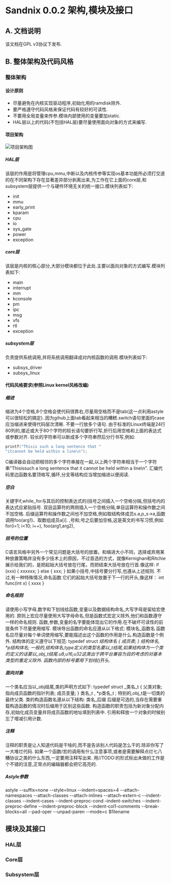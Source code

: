 # Sandnix 0.0.2 架构,模块及接口

## A. 文档说明
该文档在GPL v3协议下发布.

## B. 整体架构及代码风格

### 整体架构

#### 设计原则

* 尽量避免在内核实现驱动程序,初始化用的ramdisk除外.
* 要严格遵守代码风格来保证代码有较好的可读性.
* 不要用全局变量来传参.模块内部使用的变量要加static.
* HAL层以上的代码(不包括HAL层)要尽量使用面向对象的方式来编写.

#### 项目架构

![项目架构图](http://7xsd89.com1.z0.glb.clouddn.com/project-arch.png)

##### HAL层

该层的作用是将管理cpu,mmu,中断以及内核传参等实现os基本功能所必须打交道的在不同架构下存在显著差异部分剥离出来,为工作在它上面的core层,和subsystem层提供一个与硬件环境无关的统一接口.模块列表如下:

* init
* mmu
* early_print
* kparam
* cpu
* io
* sys_gate
* power
* exception

##### core层

该层是内核的核心部分,大部分模块都位于此处.主要以面向对象的方式编写.模块列表如下:

* main
* interrupt
* mm
* kconsole
* pm
* ipc
* msg
* vfs
* rtl
* exception

##### subsystem层

负责提供系统调用,并将系统调用翻译成对内核函数的调用.模块列表如下:

* subsys_driver
* subsys_linux

#### 代码风格要求(参照Linux kernel风格改编)

##### 缩进

缩进为4个空格,8个空格会使代码很靠右,尽量用空格而不是tab(这一点利用astyle可以很轻松的搞定)..因为gihub上面tab看起来相当的糟糕.switch语句里面的case应当缩进来使得代码层次清晰.
不要一行放多个语句.
由于标准的Linux终端是24行80列的,接近或大于80个字符的较长语句要折行写,折行后用空格和上面的表达式或参数对齐.
较长的字符串可以断成多个字符串然后分行书写,例如:

```c
printf("Thisis such a long sentence that " 
"itcannot be held within a line\n");
```

C编译器会自动把相邻的多个字符串接在一起,以上两个字符串相当于一个字符串"Thisissuch a long sentence that it cannot be held within a line\n".
汇编代码里边函数名要顶格写,循环,分支等结构应当增加缩进以便阅读.

##### 空白

关键字if,while,,for与其后的控制表达式的(括号之间插入一个空格分隔,但括号内的表达式应紧贴括号.
双目运算符的两侧插入一个空格分隔,单目运算符和操作数之间不加空格.
后缀运算符和操作数之间也不加空格,例如取结构体成员s.a,p_s->a,函数调用foo(arg1)、取数组成员a[i].
,号和;号之后要加空格,这是英文的书写习惯,例如for(i=1; i<10; i++), foo(arg1,arg2),

##### 括号的位置

C语言风格中另外一个常见问题是大括号的放置。和缩进大小不同，选择或弃用某种放置策略并没有多少技术上的原因，不过首选的方式，就像Kernighan和Ritchie展示给我们的，是把起始大括号放在行尾，而把结束大括号放在行首.像这样:
if (xxx) {
	xxxxxx;
} else {
	xxx;
}
如果小括号,中括号要分行写,也遵从上述规则.
不过,有一种特殊情况,命名函数.它们的起始大括号放置于下一行的开头,像这样：
int func(int x)
{
	xxxx
}

##### 命名规则

请使用小写字母,数字和下划线给函数,变量以及数据结构命名,大写字母是留给宏使用的.
原则上宏应尽量使用大写字母命名,但是函数式宏定义除外,他们和函数遵守一样的命名规则.
函数,参数,变量的名字要能体现出它的作用.在不破坏可读性的前提条件下尽量使用缩写.
模块导出函数的命名应遵从以下格式:
	模块名_函数名
函数名应尽量对每个单词使用缩写,要能描述出这个函数的作用是什么.构造函数是个例外.
结构体的定义遵守以下规范:
typedef	struct _结构体名 {
	成员表;
} 结构体名, *p结构体名;
一般的,结构体名,type定义的类型名要以_t结尾,如果结构体为一个类的定义的话要以_obj_t结尾.u8,u16,u32这类出于跨平台兼容为目的考虑的对基本类型的重定义除外.
函数内部的标号要用下划线(_)开头.

##### 面向对象

一个类名应当以_obj结尾,类的声明方式如下:
typedef	struct _类名_t {
	父类对象;
	指向成员函数的指针列表;
	成员变量;
} 类名_t , *p类名_t ;
特别的,obj_t是一切类的最终父类.
类的构造函数名遵从以下结构:
	类名_后缀
后缀是可选的,当存在需要重载构造函数的情况时后缀用于区别这些函数.
构造函数的职责包括为新对象分配内存,初始化成员变量并将成员函数的地址填到列表中.
引用和释放一个对象的时候别忘了增减引用计数.

##### 注释

注释的职责是让人知道代码是干啥的,而不是告诉别人代码是怎么干的.除非你写了一大堆烂代码.
如果一个函数/宏的调用有什么注意事项,或者是需要解释点烂七八糟协议之类的什么东西,一定要用注释写出来.
用//TODO:的形式标出未做的工作是个不错的注意,正常点的编辑器都会把它高亮的.

##### Astyle参数

astyle --suffix=none --style=linux --indent=spaces=4 --attach-namespaces --attach-classes --attach-inlines --attach-extern-c --indent-classes --indent-cases --indent-preproc-cond –indent-switches --indent-preproc-define --indent-preproc-block --indent-col1-comments --break-blocks=all --pad-oper --unpad-paren --mode=c $filename


## 模块及其接口

### HAL层

### Core层

### Subsystem层
